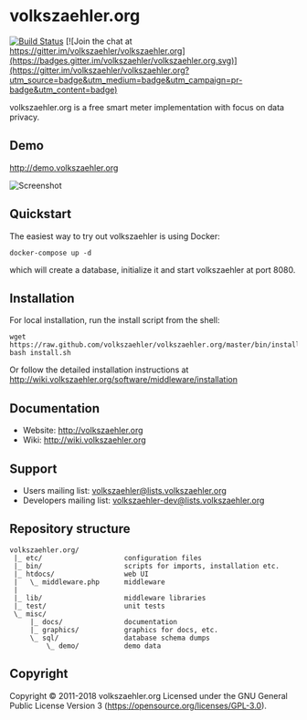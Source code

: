 # volkszaehler.org

[![Build Status](https://travis-ci.org/volkszaehler/volkszaehler.org.svg?branch=master)](https://travis-ci.org/volkszaehler/volkszaehler.org)
[![Join the chat at https://gitter.im/volkszaehler/volkszaehler.org](https://badges.gitter.im/volkszaehler/volkszaehler.org.svg)](https://gitter.im/volkszaehler/volkszaehler.org?utm_source=badge&utm_medium=badge&utm_campaign=pr-badge&utm_content=badge)

volkszaehler.org is a free smart meter implementation with focus on data privacy.


## Demo

http://demo.volkszaehler.org

![Screenshot](misc/docs/screenshot.png?raw=true)


## Quickstart

The easiest way to try out volkszaehler is using Docker:

    docker-compose up -d

which will create a database, initialize it and start volkszaehler at port 8080.

## Installation

For local installation, run the install script from the shell:

    wget https://raw.github.com/volkszaehler/volkszaehler.org/master/bin/install.sh
    bash install.sh

Or follow the detailed installation instructions at http://wiki.volkszaehler.org/software/middleware/installation


## Documentation

* Website: http://volkszaehler.org
* Wiki: http://wiki.volkszaehler.org


## Support

* Users mailing list: volkszaehler@lists.volkszaehler.org
* Developers mailing list: volkszaehler-dev@lists.volkszaehler.org


## Repository structure

    volkszaehler.org/
     |_ etc/                    configuration files
     |_ bin/                    scripts for imports, installation etc.
     |_ htdocs/                 web UI
     |   \_ middleware.php      middleware
     |
     |_ lib/                    middleware libraries
     |_ test/                   unit tests
     \_ misc/
         |_ docs/               documentation
         |_ graphics/           graphics for docs, etc.
         \_ sql/                database schema dumps
             \_ demo/           demo data


## Copyright

Copyright © 2011-2018 volkszaehler.org
Licensed under the GNU General Public License Version 3 (https://opensource.org/licenses/GPL-3.0).
